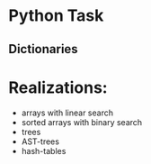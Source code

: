 Python Task
===========

Dictionaries
-------
# Realizations:
  - arrays with linear search
  - sorted arrays with binary search
  - trees
  - AST-trees
  - hash-tables
